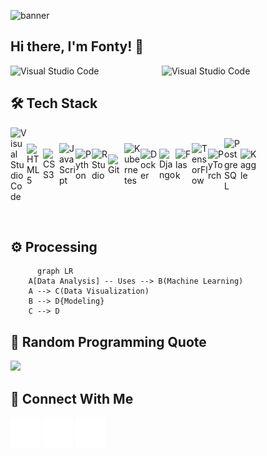 <!--START_SECTION:activity-->
![banner](https://user-images.githubusercontent.com/40957618/221383533-47143e0d-43aa-4981-b841-230b65327116.jpg)

## Hi there, I'm Fonty! 👋

<!--
**1017SQD/1017SQD** is a ✨ _special_ ✨ repository because its `README.md` (this file) appears on your GitHub profile.

Here are some ideas to get you started:

- 🔭 I’m currently working on ...
- 🌱 I’m currently learning ...
- 👯 I’m looking to collaborate on ...
- 🤔 I’m looking for help with ...
- 💬 Ask me about ...
- 📫 How to reach me: ...
- 😄 Pronouns: ...
- ⚡ Fun fact: ...
-->

<p align="left" style="display: flex; align-items:center">
<img align="center" alt="Visual Studio Code" width="48%" src="https://github-readme-stats.vercel.app/api?username=1017SQD&show_icons=true&theme=radical" style="max-width: 100%;">
<img align="right" alt="Visual Studio Code" width="48%" src="https://github-readme-stats.vercel.app/api/top-langs/?username=1017SQD&amp;theme=radical&amp;layout=compact" style="max-width: 100%;">
</p>

## 🛠️ Tech Stack
<p align="left" style="display: flex; align-items:center">
<img align="left" alt="Visual Studio Code" width="26px" src="https://cdn.jsdelivr.net/gh/devicons/devicon/icons/vscode/vscode-original.svg" style="max-width: 100%;">

<img align="left" alt="HTML5" width="26px" src="https://cdn.jsdelivr.net/gh/devicons/devicon/icons/html5/html5-original.svg" style="max-width: 100%;">
  
<img align="left" alt="CSS3" width="26px" src="https://cdn.jsdelivr.net/gh/devicons/devicon/icons/css3/css3-original.svg" style="max-width: 100%;">
  
<img align="left" alt="JavaScript" width="26px" src="https://cdn.jsdelivr.net/gh/devicons/devicon/icons/javascript/javascript-original.svg" style="max-width: 100%;">
  
<img align="left" alt="Python" width="26px" src="https://cdn.jsdelivr.net/gh/devicons/devicon/icons/python/python-original.svg" style="max-width: 100%;">

<img align="left" alt="RStudio" width="26px" src="https://cdn.jsdelivr.net/gh/devicons/devicon/icons/rstudio/rstudio-original.svg" style="max-width: 100%;">
  
<img align="left" alt="Git" width="26px" src="https://cdn.jsdelivr.net/gh/devicons/devicon/icons/git/git-original.svg" style="max-width: 100%;">
 
<img align="left" alt="Kubernetes" width="26px" src="https://cdn.jsdelivr.net/gh/devicons/devicon/icons/kubernetes/kubernetes-plain.svg" style="max-width: 100%;">  
  
<img align="left" alt="Docker" width="30px" src="https://cdn.jsdelivr.net/gh/devicons/devicon/icons/docker/docker-original.svg" style="max-width: 100%;">

<img align="left" alt="Django" width="26px" src="https://cdn.jsdelivr.net/gh/devicons/devicon/icons/django/django-plain.svg" style="max-width: 100%;">
  
<img align="left" alt="Flask" width="26px" src="https://cdn.jsdelivr.net/gh/devicons/devicon/icons/flask/flask-original.svg" style="max-width: 100%;">
 
<img align="left" alt="TensorFlow" width="26px" src="https://www.vectorlogo.zone/logos/tensorflow/tensorflow-icon.svg" style="max-width: 100%;">
  
<img align="left" alt="PyTorch" width="26px" src="https://cdn.jsdelivr.net/gh/devicons/devicon/icons/pytorch/pytorch-original.svg" style="max-width: 100%;">
  
<img align="left" alt="PostgreSQL" width="26px" src="https://cdn.jsdelivr.net/gh/devicons/devicon/icons/postgresql/postgresql-original.svg" style="max-width: 100%;">

<img align="left" alt="Kaggle" width="26px" src="https://cdn.jsdelivr.net/gh/devicons/devicon/icons/kaggle/kaggle-original.svg" style="max-width: 100%;"> 

</p>

<br>

## ⚙️ Processing 

````mermaid
      graph LR
    A[Data Analysis] -- Uses --> B(Machine Learning)
    A --> C(Data Visualization)
    B --> D{Modeling}
    C --> D

````

## 📝 Random Programming Quote
![](https://quotes-github-readme.vercel.app/api?type=horizontal&theme=radical)

## 🔗 Connect With Me
[![img_contact](https://raw.githubusercontent.com/codeSTACKr/codeSTACKr/master/img/globe-dark.svg)](https://github.com/1017SQD)
[![img_contact](https://raw.githubusercontent.com/codeSTACKr/codeSTACKr/master/img/twitter-dark.svg)](https://twitter.com/1O17SQD)
[![img_contact](https://raw.githubusercontent.com/codeSTACKr/codeSTACKr/master/img/linkedin-dark.svg)](https://www.linkedin.com/in/fontycolobe/)
